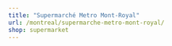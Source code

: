 ```yaml
---
title: "Supermarché Metro Mont-Royal"
url: /montreal/supermarche-metro-mont-royal/
shop: supermarket
---
```

